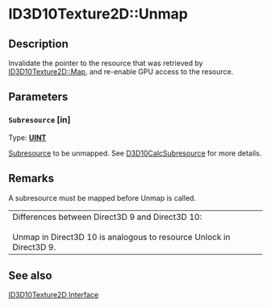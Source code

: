 # ID3D10Texture2D::Unmap

## Description

Invalidate the pointer to the resource that was retrieved by [ID3D10Texture2D::Map](https://learn.microsoft.com/windows/desktop/api/d3d10/nf-d3d10-id3d10texture2d-map), and re-enable GPU access to the resource.

## Parameters

### `Subresource` [in]

Type: **[UINT](https://learn.microsoft.com/windows/desktop/WinProg/windows-data-types)**

[Subresource](https://learn.microsoft.com/windows/desktop/direct3d10/d3d10-graphics-programming-guide-resources-types) to be unmapped. See [D3D10CalcSubresource](https://learn.microsoft.com/windows/desktop/api/d3d10/nf-d3d10-d3d10calcsubresource) for more details.

## Remarks

A subresource must be mapped before Unmap is called.

|  |
| --- |
| Differences between Direct3D 9 and Direct3D 10:<br><br>Unmap in Direct3D 10 is analogous to resource Unlock in Direct3D 9. |

## See also

[ID3D10Texture2D Interface](https://learn.microsoft.com/windows/desktop/api/d3d10/nn-d3d10-id3d10texture2d)